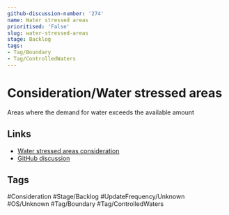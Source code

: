 ```yaml
---
github-discussion-number: '274'
name: Water stressed areas
prioritised: 'False'
slug: water-stressed-areas
stage: Backlog
tags:
- Tag/Boundary
- Tag/ControlledWaters
---
```


# Consideration/Water stressed areas

Areas where the demand for water exceeds the available amount

## Links

* [Water stressed areas consideration](https://design.planning.data.gov.uk/planning-consideration/water-stressed-areas)
* [GitHub discussion](https://github.com/digital-land/data-standards-backlog/discussions/274)

## Tags

#Consideration #Stage/Backlog #UpdateFrequency/Unknown #OS/Unknown #Tag/Boundary #Tag/ControlledWaters